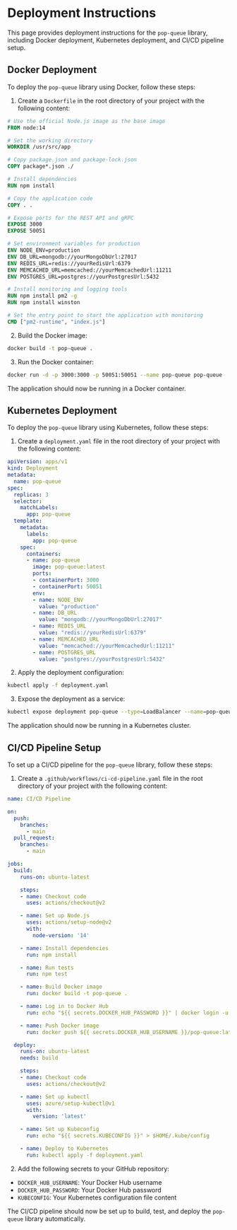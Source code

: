 # Deployment Instructions

This page provides deployment instructions for the `pop-queue` library, including Docker deployment, Kubernetes deployment, and CI/CD pipeline setup.

## Docker Deployment

To deploy the `pop-queue` library using Docker, follow these steps:

1. Create a `Dockerfile` in the root directory of your project with the following content:

```Dockerfile
# Use the official Node.js image as the base image
FROM node:14

# Set the working directory
WORKDIR /usr/src/app

# Copy package.json and package-lock.json
COPY package*.json ./

# Install dependencies
RUN npm install

# Copy the application code
COPY . .

# Expose ports for the REST API and gRPC
EXPOSE 3000
EXPOSE 50051

# Set environment variables for production
ENV NODE_ENV=production
ENV DB_URL=mongodb://yourMongoDbUrl:27017
ENV REDIS_URL=redis://yourRedisUrl:6379
ENV MEMCACHED_URL=memcached://yourMemcachedUrl:11211
ENV POSTGRES_URL=postgres://yourPostgresUrl:5432

# Install monitoring and logging tools
RUN npm install pm2 -g
RUN npm install winston

# Set the entry point to start the application with monitoring
CMD ["pm2-runtime", "index.js"]
```

2. Build the Docker image:

```bash
docker build -t pop-queue .
```

3. Run the Docker container:

```bash
docker run -d -p 3000:3000 -p 50051:50051 --name pop-queue pop-queue
```

The application should now be running in a Docker container.

## Kubernetes Deployment

To deploy the `pop-queue` library using Kubernetes, follow these steps:

1. Create a `deployment.yaml` file in the root directory of your project with the following content:

```yaml
apiVersion: apps/v1
kind: Deployment
metadata:
  name: pop-queue
spec:
  replicas: 3
  selector:
    matchLabels:
      app: pop-queue
  template:
    metadata:
      labels:
        app: pop-queue
    spec:
      containers:
      - name: pop-queue
        image: pop-queue:latest
        ports:
        - containerPort: 3000
        - containerPort: 50051
        env:
        - name: NODE_ENV
          value: "production"
        - name: DB_URL
          value: "mongodb://yourMongoDbUrl:27017"
        - name: REDIS_URL
          value: "redis://yourRedisUrl:6379"
        - name: MEMCACHED_URL
          value: "memcached://yourMemcachedUrl:11211"
        - name: POSTGRES_URL
          value: "postgres://yourPostgresUrl:5432"
```

2. Apply the deployment configuration:

```bash
kubectl apply -f deployment.yaml
```

3. Expose the deployment as a service:

```bash
kubectl expose deployment pop-queue --type=LoadBalancer --name=pop-queue-service
```

The application should now be running in a Kubernetes cluster.

## CI/CD Pipeline Setup

To set up a CI/CD pipeline for the `pop-queue` library, follow these steps:

1. Create a `.github/workflows/ci-cd-pipeline.yaml` file in the root directory of your project with the following content:

```yaml
name: CI/CD Pipeline

on:
  push:
    branches:
      - main
  pull_request:
    branches:
      - main

jobs:
  build:
    runs-on: ubuntu-latest

    steps:
    - name: Checkout code
      uses: actions/checkout@v2

    - name: Set up Node.js
      uses: actions/setup-node@v2
      with:
        node-version: '14'

    - name: Install dependencies
      run: npm install

    - name: Run tests
      run: npm test

    - name: Build Docker image
      run: docker build -t pop-queue .

    - name: Log in to Docker Hub
      run: echo "${{ secrets.DOCKER_HUB_PASSWORD }}" | docker login -u "${{ secrets.DOCKER_HUB_USERNAME }}" --password-stdin

    - name: Push Docker image
      run: docker push ${{ secrets.DOCKER_HUB_USERNAME }}/pop-queue:latest

  deploy:
    runs-on: ubuntu-latest
    needs: build

    steps:
    - name: Checkout code
      uses: actions/checkout@v2

    - name: Set up kubectl
      uses: azure/setup-kubectl@v1
      with:
        version: 'latest'

    - name: Set up Kubeconfig
      run: echo "${{ secrets.KUBECONFIG }}" > $HOME/.kube/config

    - name: Deploy to Kubernetes
      run: kubectl apply -f deployment.yaml
```

2. Add the following secrets to your GitHub repository:

- `DOCKER_HUB_USERNAME`: Your Docker Hub username
- `DOCKER_HUB_PASSWORD`: Your Docker Hub password
- `KUBECONFIG`: Your Kubernetes configuration file content

The CI/CD pipeline should now be set up to build, test, and deploy the `pop-queue` library automatically.
